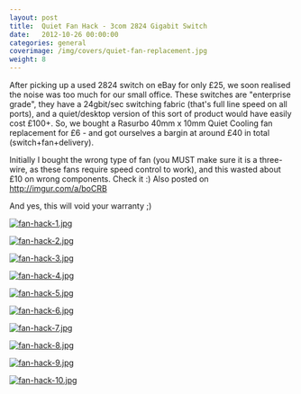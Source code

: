 ```yaml
---
layout: post
title:  Quiet Fan Hack - 3com 2824 Gigabit Switch
date:   2012-10-26 00:00:00
categories: general
coverimage: /img/covers/quiet-fan-replacement.jpg
weight: 8
---
```


After picking up a used 2824 switch on eBay for only £25, we soon realised the noise was too much for our small office. These switches are "enterprise grade", they have a 24gbit/sec switching fabric (that's full line speed on all ports), and a quiet/desktop version of this sort of product would have easily cost £100+. So, we bought a Rasurbo 40mm x 10mm Quiet Cooling fan replacement for £6 - and got ourselves a bargin at around £40 in total (switch+fan+delivery).


Initially I bought the wrong type of fan (you MUST make sure it is a three-wire, as these fans require speed control to work), and this wasted about £10 on wrong components. Check it :) Also posted on http://imgur.com/a/boCRB

And yes, this will void your warranty ;)

[![fan-hack-1.jpg](/img/postcontent/fan-hack-1.jpg)](/img/postcontent/fan-hack-1.jpg)

[![fan-hack-2.jpg](/img/postcontent/fan-hack-2.jpg)](/img/postcontent/fan-hack-2.jpg)

[![fan-hack-3.jpg](/img/postcontent/fan-hack-3.jpg)](/img/postcontent/fan-hack-3.jpg)

[![fan-hack-4.jpg](/img/postcontent/fan-hack-4.jpg)](/img/postcontent/fan-hack-4.jpg)

[![fan-hack-5.jpg](/img/postcontent/fan-hack-5.jpg)](/img/postcontent/fan-hack-5.jpg)

[![fan-hack-6.jpg](/img/postcontent/fan-hack-6.jpg)](/img/postcontent/fan-hack-6.jpg)

[![fan-hack-7.jpg](/img/postcontent/fan-hack-7.jpg)](/img/postcontent/fan-hack-7.jpg)

[![fan-hack-8.jpg](/img/postcontent/fan-hack-8.jpg)](/img/postcontent/fan-hack-8.jpg)

[![fan-hack-9.jpg](/img/postcontent/fan-hack-9.jpg)](/img/postcontent/fan-hack-9.jpg)

[![fan-hack-10.jpg](/img/postcontent/fan-hack-10.jpg)](/img/postcontent/fan-hack-10.jpg)

